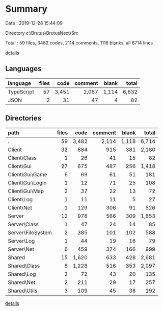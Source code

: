 # Summary

Date : 2019-12-28 15:44:09

Directory c:\Brutus\BrutusNext\Src

Total : 59 files,  3482 codes, 2114 comments, 1118 blanks, all 6714 lines

[details](details.md)

## Languages
| language | files | code | comment | blank | total |
| :--- | ---: | ---: | ---: | ---: | ---: |
| TypeScript | 57 | 3,451 | 2,067 | 1,114 | 6,632 |
| JSON | 2 | 31 | 47 | 4 | 82 |

## Directories
| path | files | code | comment | blank | total |
| :--- | ---: | ---: | ---: | ---: | ---: |
| . | 59 | 3,482 | 2,114 | 1,118 | 6,714 |
| Client | 32 | 884 | 915 | 381 | 2,180 |
| Client\Class | 1 | 26 | 41 | 15 | 82 |
| Client\Gui | 27 | 675 | 487 | 256 | 1,418 |
| Client\Gui\Game | 6 | 69 | 61 | 51 | 181 |
| Client\Gui\Login | 1 | 12 | 71 | 25 | 108 |
| Client\Gui\Map | 2 | 37 | 22 | 13 | 72 |
| Client\Log | 1 | 11 | 11 | 5 | 27 |
| Client\Net | 1 | 129 | 306 | 91 | 526 |
| Server | 12 | 978 | 566 | 309 | 1,853 |
| Server\Class | 1 | 47 | 24 | 14 | 85 |
| Server\FileSystem | 2 | 385 | 101 | 102 | 588 |
| Server\Log | 1 | 44 | 19 | 16 | 79 |
| Server\Net | 6 | 459 | 374 | 166 | 999 |
| Shared | 15 | 1,620 | 633 | 428 | 2,681 |
| Shared\Class | 8 | 1,228 | 516 | 353 | 2,097 |
| Shared\Log | 2 | 72 | 43 | 20 | 135 |
| Shared\Net | 2 | 211 | 29 | 17 | 257 |
| Shared\Utils | 3 | 109 | 45 | 38 | 192 |

[details](details.md)